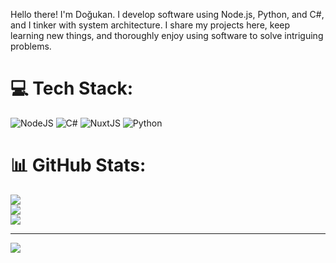 Hello there! I'm Doğukan. I develop software using Node.js, Python, and C#, and I tinker with system architecture. I share my projects here, keep learning new things, and thoroughly enjoy using software to solve intriguing problems.


# 💻 Tech Stack:
![NodeJS](https://img.shields.io/badge/node.js-6DA55F?style=for-the-badge&logo=node.js&logoColor=white) ![C#](https://img.shields.io/badge/c%23-%23239120.svg?style=for-the-badge&logo=c-sharp&logoColor=white) ![NuxtJS](https://img.shields.io/badge/Nuxt-black?style=for-the-badge&logo=nuxt.js&logoColor=white) ![Python](https://img.shields.io/badge/python-3670A0?style=for-the-badge&logo=python&logoColor=ffdd54)
# 📊 GitHub Stats:
![](https://github-readme-stats.vercel.app/api?username=DogukanGezer&theme=dark&hide_border=false&include_all_commits=false&count_private=false)<br/>
![](https://github-readme-streak-stats.herokuapp.com/?user=DogukanGezer&theme=dark&hide_border=false)<br/>
![](https://github-readme-stats.vercel.app/api/top-langs/?username=DogukanGezer&theme=dark&hide_border=false&include_all_commits=false&count_private=false&layout=compact)

---
[![](https://visitcount.itsvg.in/api?id=DogukanGezer&icon=0&color=0)](https://visitcount.itsvg.in)
